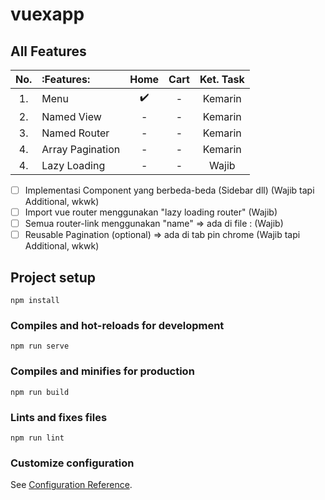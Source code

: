 # vuexapp

## All Features

| No. |     :Features:    |           Home           |          Cart           | Ket. Task |
| :-: | :---------------- | :----------------------: | :---------------------: | :-------: |
| 1.  | Menu              |    :heavy_check_mark:    |            -            | Kemarin   |
| 2.  | Named View        |             -            |            -            | Kemarin   |
| 3.  | Named Router      |             -            |            -            | Kemarin   |
| 4.  | Array Pagination  |             -            |            -            | Kemarin   |
| 4.  | Lazy Loading      |             -            |            -            | Wajib     |

- [ ] Implementasi Component yang berbeda-beda (Sidebar dll) (Wajib tapi Additional, wkwk)
- [ ] Import vue router menggunakan "lazy loading router" (Wajib)
- [ ] Semua router-link menggunakan "name" => ada di file : (Wajib)
- [ ] Reusable Pagination (optional) => ada di tab pin chrome (Wajib tapi Additional, wkwk)

## Project setup
```
npm install
```

### Compiles and hot-reloads for development
```
npm run serve
```

### Compiles and minifies for production
```
npm run build
```

### Lints and fixes files
```
npm run lint
```

### Customize configuration
See [Configuration Reference](https://cli.vuejs.org/config/).
